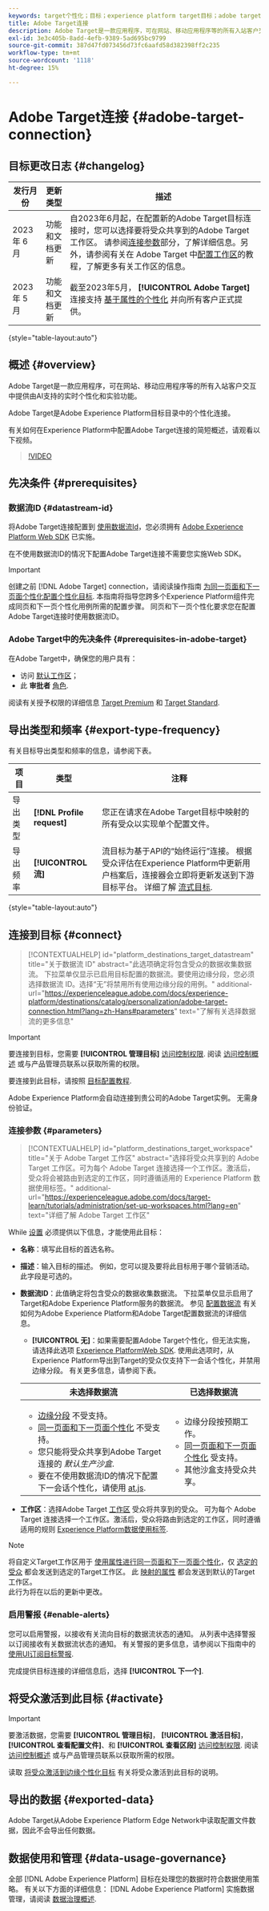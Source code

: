 ```yaml
---
keywords: target个性化；目标；experience platform target目标；adobe target目标；
title: Adobe Target连接
description: Adobe Target是一款应用程序，可在网站、移动应用程序等的所有入站客户交互中提供由AI支持的实时个性化和实验功能。
exl-id: 3e3c405b-8add-4efb-9389-5ad695bc9799
source-git-commit: 387d47fd073456d73fc6aafd58d382398ff2c235
workflow-type: tm+mt
source-wordcount: '1118'
ht-degree: 15%

---
```


# Adobe Target连接 {#adobe-target-connection}

## 目标更改日志 {#changelog}

| 发行月份 | 更新类型 | 描述 |
|---|---|---|
| 2023 年 6 月 | 功能和文档更新 | 自2023年6月起，在配置新的Adobe Target目标连接时，您可以选择要将受众共享到的Adobe Target工作区。 请参阅[连接参数](#parameters)部分，了解详细信息。另外，请参阅有关在 Adobe Target 中[配置工作区](https://experienceleague.adobe.com/docs/target-learn/tutorials/administration/set-up-workspaces.html?lang=en)的教程，了解更多有关工作区的信息。 |
| 2023 年 5 月 | 功能和文档更新 | 截至2023年5月， **[!UICONTROL Adobe Target]** 连接支持 [基于属性的个性化](../../ui/activate-edge-personalization-destinations.md#map-attributes) 并向所有客户正式提供。 |

{style="table-layout:auto"}

## 概述 {#overview}

Adobe Target是一款应用程序，可在网站、移动应用程序等的所有入站客户交互中提供由AI支持的实时个性化和实验功能。

Adobe Target是Adobe Experience Platform目标目录中的个性化连接。

有关如何在Experience Platform中配置Adobe Target连接的简短概述，请观看以下视频。

>[!VIDEO](https://video.tv.adobe.com/v/3418799/?quality=12&learn=on)

## 先决条件 {#prerequisites}

### 数据流ID {#datastream-id}

将Adobe Target连接配置到 [使用数据流Id](#parameters)，您必须拥有 [Adobe Experience Platform Web SDK](../../../edge/home.md) 已实施。

在不使用数据流ID的情况下配置Adobe Target连接不需要您实施Web SDK。

>[!IMPORTANT]
>
>创建之前 [!DNL Adobe Target] connection，请阅读操作指南 [为同一页面和下一页面个性化配置个性化目标](../../ui/activate-edge-personalization-destinations.md). 本指南将指导您跨多个Experience Platform组件完成同页和下一页个性化用例所需的配置步骤。 同页和下一页个性化要求您在配置Adobe Target连接时使用数据流ID。

### Adobe Target中的先决条件 {#prerequisites-in-adobe-target}

在Adobe Target中，确保您的用户具有：

* 访问 [默认工作区](https://experienceleague.adobe.com/docs/target/using/administer/manage-users/enterprise/property-channel.html?lang=en#default-workspace)；
* 此 **审批者** [角色](https://experienceleague.adobe.com/docs/target/using/administer/manage-users/enterprise/property-channel.html?lang=en#roles-and-permissions).

阅读有关授予权限的详细信息 [Target Premium](https://experienceleague.adobe.com/docs/target/using/administer/manage-users/enterprise/properties-overview.html?lang=en#section_8C425E43E5DD4111BBFC734A2B7ABC80) 和 [Target Standard](https://experienceleague.adobe.com/docs/target/using/administer/manage-users/users/user-management.html?lang=en#roles-permissions).

## 导出类型和频率 {#export-type-frequency}

有关目标导出类型和频率的信息，请参阅下表。

| 项目 | 类型 | 注释 |
---------|----------|---------|
| 导出类型 | **[!DNL Profile request]** | 您正在请求在Adobe Target目标中映射的所有受众以实现单个配置文件。 |
| 导出频率 | **[!UICONTROL 流]** | 流目标为基于API的“始终运行”连接。 根据受众评估在Experience Platform中更新用户档案后，连接器会立即将更新发送到下游目标平台。 详细了解 [流式目标](/help/destinations/destination-types.md#streaming-destinations). |

{style="table-layout:auto"}

## 连接到目标 {#connect}

>[!CONTEXTUALHELP]
>id="platform_destinations_target_datastream"
>title="关于数据流 ID"
>abstract="此选项确定将包含受众的数据收集数据流。 下拉菜单仅显示已启用目标配置的数据流。要使用边缘分段，您必须选择数据流 ID。选择“无”将禁用所有使用边缘分段的用例。"
>additional-url="https://experienceleague.adobe.com/docs/experience-platform/destinations/catalog/personalization/adobe-target-connection.html?lang=zh-Hans#parameters" text="了解有关选择数据流的更多信息"

>[!IMPORTANT]
> 
>要连接到目标，您需要 **[!UICONTROL 管理目标]** [访问控制权限](/help/access-control/home.md#permissions). 阅读 [访问控制概述](/help/access-control/ui/overview.md) 或与产品管理员联系以获取所需的权限。

要连接到此目标，请按照 [目标配置教程](../../ui/connect-destination.md).

Adobe Experience Platform会自动连接到贵公司的Adobe Target实例。 无需身份验证。

### 连接参数 {#parameters}

>[!CONTEXTUALHELP]
>id="platform_destinations_target_workspace"
>title="关于 Adobe Target 工作区"
>abstract="选择将受众共享到的 Adobe Target 工作区。可为每个 Adobe Target 连接选择一个工作区。激活后，受众将会被路由到选定的工作区，同时遵循适用的 Experience Platform 数据使用标签。"
>additional-url="https://experienceleague.adobe.com/docs/target-learn/tutorials/administration/set-up-workspaces.html?lang=en" text="详细了解 Adobe Target 工作区"

While [设置](../../ui/connect-destination.md) 必须提供以下信息，才能使用此目标：

* **名称**：填写此目标的首选名称。
* **描述**：输入目标的描述。 例如，您可以提及要将此目标用于哪个营销活动。 此字段是可选的。
* **数据流ID**：此值确定将包含受众的数据收集数据流。 下拉菜单仅显示启用了Target和Adobe Experience Platform服务的数据流。 参见 [配置数据流](../../../edge/datastreams/configure.md#aep) 有关如何为Adobe Experience Platform和Adobe Target配置数据流的详细信息。
   * **[!UICONTROL 无]**：如果需要配置Adobe Target个性化，但无法实施，请选择此选项 [Experience PlatformWeb SDK](../../../edge/home.md). 使用此选项时，从Experience Platform导出到Target的受众仅支持下一会话个性化，并禁用边缘分段。 有关更多信息，请参阅下表。

  | 未选择数据流 | 已选择数据流 |
  |---|---|
  | <ul><li>[边缘分段](../../../segmentation/ui/edge-segmentation.md) 不受支持。</li><li>[同一页面和下一页面个性化](../../ui/activate-edge-personalization-destinations.md) 不受支持。</li><li>您只能将受众共享到Adobe Target连接的 *默认生产沙盒*.</li><li>要在不使用数据流ID的情况下配置下一会话个性化，请使用 [at.js](https://experienceleague.adobe.com/docs/target/using/implement-target/client-side/at-js-implementation/at-js/how-atjs-works.html?lang=en).</li></ul> | <ul><li>边缘分段按预期工作。</li><li>[同一页面和下一页面个性化](../../ui/activate-edge-personalization-destinations.md) 受支持。</li><li>其他沙盒支持受众共享。</li></ul> |

* **工作区**：选择Adobe Target [工作区](https://experienceleague.adobe.com/docs/target-learn/tutorials/administration/set-up-workspaces.html?lang=en) 受众将共享到的受众。 可为每个 Adobe Target 连接选择一个工作区。激活后，受众将路由到选定的工作区，同时遵循适用的规则 [Experience Platform数据使用标签](../../../data-governance/labels/overview.md).

>[!NOTE]
>
>将自定义Target工作区用于 [使用属性进行同一页面和下一页面个性化](../../ui/activate-edge-personalization-destinations.md)，仅 [选定的受众](../../ui/activate-edge-personalization-destinations.md#select-audiences) 都会发送到选定的Target工作区。 此 [映射的属性](../../ui/activate-edge-personalization-destinations.md#mapping) 都会发送到默认的Target工作区。
><br>
>此行为将在以后的更新中更改。

### 启用警报 {#enable-alerts}

您可以启用警报，以接收有关流向目标的数据流状态的通知。 从列表中选择警报以订阅接收有关数据流状态的通知。 有关警报的更多信息，请参阅以下指南中的 [使用UI订阅目标警报](../../ui/alerts.md).

完成提供目标连接的详细信息后，选择 **[!UICONTROL 下一个]**.

## 将受众激活到此目标 {#activate}

>[!IMPORTANT]
> 
>要激活数据，您需要 **[!UICONTROL 管理目标]**， **[!UICONTROL 激活目标]**， **[!UICONTROL 查看配置文件]**、和 **[!UICONTROL 查看区段]** [访问控制权限](/help/access-control/home.md#permissions). 阅读 [访问控制概述](/help/access-control/ui/overview.md) 或与产品管理员联系以获取所需的权限。

读取 [将受众激活到边缘个性化目标](../../ui/activate-edge-personalization-destinations.md) 有关将受众激活到此目标的说明。

## 导出的数据 {#exported-data}

Adobe Target从Adobe Experience Platform Edge Network中读取配置文件数据，因此不会导出任何数据。

## 数据使用和管理 {#data-usage-governance}

全部 [!DNL Adobe Experience Platform] 目标在处理您的数据时符合数据使用策略。 有关以下方面的详细信息： [!DNL Adobe Experience Platform] 实施数据管理，请阅读 [数据治理概述](https://experienceleague.adobe.com/docs/experience-platform/data-governance/home.html?lang=zh-Hans).
